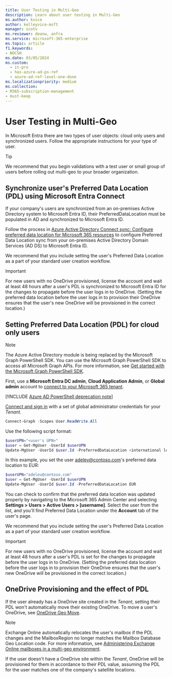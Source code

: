 ```yaml
---
title: User Testing in Multi-Geo
description: Learn about user testing in Multi-Geo
ms.author: kvice
author: kelleyvice-msft
manager: scotv
ms.reviewer: deanw, anfra
ms.service: microsoft-365-enterprise
ms.topic: article
f1.keywords:
- NOCSH
ms.date: 03/05/2024
ms.custom:
  - it-pro
  - has-azure-ad-ps-ref
  - azure-ad-ref-level-one-done
ms.localizationpriority: medium
ms.collection:
- M365-subscription-management
- must-keep
---
```


# User Testing in Multi-Geo

In Microsoft Entra there are two types of user objects: cloud only users and synchronized users. Follow the appropriate instructions for your type of user.

>[!TIP]
>We recommend that you begin validations with a test user or small group of users before rolling out multi-geo to your broader organization.

<a name='synchronize-users-preferred-data-location-using-azure-ad-connect'></a>

## Synchronize user's Preferred Data Location (PDL) using Microsoft Entra Connect

If your company's users are synchronized from an on-premises Active Directory system to Microsoft Entra ID, their PreferredDataLocation must be populated in AD and synchronized to Microsoft Entra ID.

Follow the process in <a href="/azure/active-directory/hybrid/how-to-connect-sync-feature-preferreddatalocation" target="_blank">Azure Active Directory Connect sync: Configure preferred data location for Microsoft 365 resources</a> to configure Preferred Data Location sync from your on-premises Active Directory Domain Services (AD DS) to Microsoft Entra ID.

We recommend that you include setting the user's Preferred Data Location as a part of your standard user creation workflow.

>[!IMPORTANT]
>For new users with no OneDrive provisioned, license the account and wait at least 48 hours after a user's PDL is synchronized to Microsoft Entra ID for the changes to propagate before the user logs in to OneDrive. (Setting the preferred data location before the user logs in to provision their OneDrive ensures that the user's new OneDrive will be provisioned in the correct location.)

## Setting Preferred Data Location (PDL) for cloud only users

>[!NOTE]
> The Azure Active Directory module is being replaced by the Microsoft Graph PowerShell SDK. You can use the Microsoft Graph PowerShell SDK to access all Microsoft Graph APIs. For more information, see [Get started with the Microsoft Graph PowerShell SDK](/powershell/microsoftgraph/get-started).

First, use a **Microsoft Entra DC admin**, **Cloud Application Admin**, or **Global admin** account to [connect to your Microsoft 365 tenant](connect-to-microsoft-365-powershell.md).

[!INCLUDE [Azure AD PowerShell deprecation note](~/../microsoft-365/reusable-content/msgraph-powershell/includes/aad-powershell-deprecation-note.md)]

[Connect and sign in](connect-to-microsoft-365-powershell.md) with a set of global administrator credentials for your _Tenant_.

```powershell
Connect-Graph -Scopes User.ReadWrite.All
```

Use the following script format:

```PowerShell
$userUPN="<user's UPN>"
$user = Get-MgUser -UserId $userUPN
Update-MgUser -UserId $user.Id -PreferredDataLocation <international location code>
```

In this example, you set the user adelev@contoso.com's preferred data location to EUR:

```powershell
$userUPN="adelev@contoso.com"
$user = Get-MgUser -UserId $userUPN
Update-MgUser -UserId $user.Id -PreferredDataLocation EUR
```

You can check to confirm that the preferred data location was updated properly by navigating to the Microsoft 365 Admin Center and selecting **Settings > Users > Active Users > [username]**. Select the user from the list, and you'll find Preferred Data Location under the **Account** tab of the user's page.

We recommend that you include setting the user's Preferred Data Location as a part of your standard user creation workflow.

>[!IMPORTANT]
>For new users with no OneDrive provisioned, license the account and wait at least 48 hours after a user's PDL is set for the changes to propagate before the user logs in to OneDrive. (Setting the preferred data location before the user logs in to provision their OneDrive ensures that the user's new OneDrive will be provisioned in the correct location.)

## OneDrive Provisioning and the effect of PDL

If the user already has a OneDrive site created in the _Tenant_, setting their PDL won't automatically move their existing OneDrive. To move a user's OneDrive, see [OneDrive Geo Move](move-onedrive-between-geo-locations.md).

> [!NOTE]
> Exchange Online automatically relocates the user's mailbox if the PDL changes and the MailboxRegion no longer matches the Mailbox Database Geo Location code. For more information, see [Administering Exchange Online mailboxes in a multi-geo environment](administering-exchange-online-multi-geo.md).

If the user doesn't have a OneDrive site within the _Tenant_, OneDrive will be provisioned for them in accordance to their PDL value, assuming the PDL for the user matches one of the company's satellite locations.
